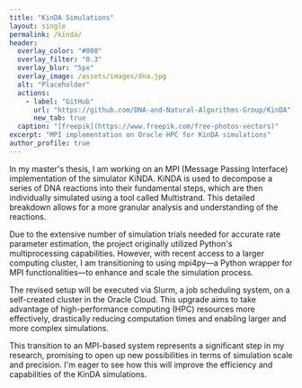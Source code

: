 ```yaml
---
title: "KinDA Simulations"
layout: single
permalink: /kinda/
header:
  overlay_color: "#000"
  overlay_filter: "0.3"
  overlay_blur: "5px"
  overlay_image: /assets/images/dna.jpg
  alt: "Placeholder"
  actions:
    - label: "GitHub"
      url: "https://github.com/DNA-and-Natural-Algorithms-Group/KinDA"
      new_tab: true
  caption: "[freepik](https://www.freepik.com/free-photos-vectors)"
excerpt: "MPI implementation on Oracle HPC for KinDA simulations"
author_profile: true
---
```


In my master's thesis, I am working on an MPI (Message Passing Interface) implementation of the simulator KiNDA. KiNDA is used to decompose a series of DNA reactions into their fundamental steps, which are then individually simulated using a tool called Multistrand. This detailed breakdown allows for a more granular analysis and understanding of the reactions.

Due to the extensive number of simulation trials needed for accurate rate parameter estimation, the project originally utilized Python's multiprocessing capabilities. However, with recent access to a larger computing cluster, I am transitioning to using mpi4py—a Python wrapper for MPI functionalities—to enhance and scale the simulation process.

The revised setup will be executed via Slurm, a job scheduling system, on a self-created cluster in the Oracle Cloud. This upgrade aims to take advantage of high-performance computing (HPC) resources more effectively, drastically reducing computation times and enabling larger and more complex simulations.

This transition to an MPI-based system represents a significant step in my research, promising to open up new possibilities in terms of simulation scale and precision. I'm eager to see how this will improve the efficiency and capabilities of the KinDA simulations.